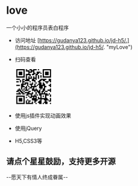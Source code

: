 # love
一个小小的程序员表白程序
- 访问地址 [https://gudanya123.github.io/jd-h5/.](https://gudanya123.github.io/jd-h5/. "myLove")

- 扫码查看
	
	<img alt="logo" src="https://github.com/gudanya123/jd-h5/blob/master/example.png" width="100" max-width="100%">
	
	
- 使用js插件实现动画效果
- 使用jQuery
- H5,CSS3等


## 请点个星星鼓励，支持更多开源

--愿天下有情人终成眷属--

